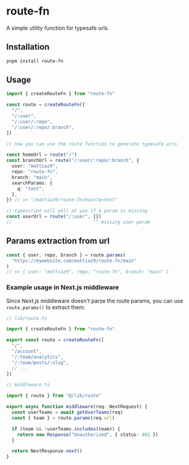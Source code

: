 # route-fn

A simple utility function for typesafe urls.

## Installation

```bash
pnpm install route-fn
```

## Usage

```ts
import { createRouteFn } from "route-fn"

const route = createRouteFn([
  "/",
  "/:user",
  "/:user/:repo",
  "/:user/:repo/:branch",
])

// now you can use the route function to generate typesafe urls

const homeUrl = route("/")
const branchUrl = route("/:user/:repo/:branch", {
  user: "mattiaz9",
  repo: "route-fn",
  branch: "main",
  searchParams: {
    q: "test",
  },
}) // => "/mattiaz9/route-fn/main?q=test"

// typescript will yell at you if a param is missing
const userUrl = route("/:user", {})
//                              ^^ missing user param
```

## Params extraction from url

```ts
const { user, repo, branch } = route.params(
  "https://mywebsite.com/mattiaz9/route-fn/main"
)
// => { user: "mattiaz9", repo: "route-fn", branch: "main" }
```

### Example usage in Next.js middleware

Since Next.js middleware doesn't parse the route params, you can use `route.params()` to extract them.

```ts
// lib/route.ts

import { createRouteFn } from "route-fn"

export const route = createRouteFn([
  "/",
  "/account",
  "/:team/analytics",
  "/:team/posts/:slug",
  // ...
])
```

```ts
// middleware.ts

import { route } from "@/lib/route"

export async function middleware(req: NextRequest) {
  const userTeams = await getUserTeams(req)
  const { team } = route.params(req.url)

  if (team && !userTeams.includes(team)) {
    return new Response("Unauthorized", { status: 401 })
  }

  return NextResponse.next()
}
```
